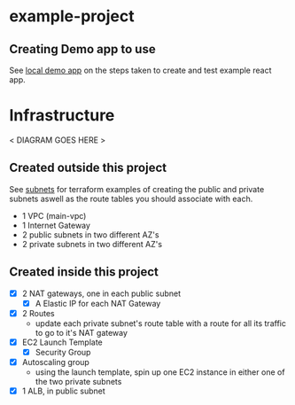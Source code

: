 # example-project

## Creating Demo app to use

See [local demo app](./docs/local_demo_app.md) on the steps taken to create and test example react app.

# Infrastructure

< DIAGRAM GOES HERE >

## Created outside this project

See [subnets](./docs/subnets.md) for terraform examples of creating the public and private subnets aswell as the route tables you should associate with each.

* 1 VPC (main-vpc)
* 1 Internet Gateway
* 2 public subnets in two different AZ's
* 2 private subnets in two different AZ's

## Created inside this project

- [x] 2 NAT gateways, one in each public subnet
    - [x] A Elastic IP for each NAT Gateway
- [x] 2 Routes
    - update each private subnet's route table with a route for all its traffic to go to it's NAT gateway
- [x] EC2 Launch Template
    - [x] Security Group
- [x] Autoscaling group 
    - using the launch template, spin up one EC2 instance in either one of the two private subnets
- [x] 1 ALB, in public subnet